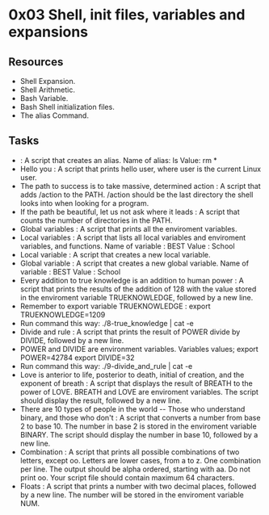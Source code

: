 # 0x03 Shell, init files, variables and expansions
## Resources
* Shell Expansion.
* Shell Arithmetic.
* Bash Variable.
* Bash Shell initialization files.
* The alias Command.
## Tasks
* <o> : A script that creates an alias.
Name of alias: ls
Value: rm *
* Hello you : A script that prints hello user, where user is the current Linux user.
* The path to success is to take massive, determined action : A script that adds /action to the PATH. /action should be the last directory the shell looks into when looking for a program.
* If the path be beautiful, let us not ask where it leads : A script that counts the number of directories in the PATH.
* Global variables : A script that prints all the enviroment variables.
* Local variables : A script that lists all local variables and enviroment variables, and functions.
 Name of variable : BEST
 Value : School
* Local variable : A script that creates a new local variable.
* Global variable : A script that creates a new global variable.
Name of variable : BEST
Value : School
* Every addition to true knowledge is an addition to human power : A script that prints the results of the addition of 128 with the value stored in the enviroment variable TRUEKNOWLEDGE, followed by a new line.
* Remember to export variable TRUEKNOWLEDGE : export TRUEKNOWLEDGE=1209
* Run command this way: ./8-true_knowledge | cat -e
* Divide and rule : A script that prints the result of POWER divide by DIVIDE, followed by a new line.
* POWER and DIVIDE are environment variables.
Variables values;
export POWER=42784
export DIVIDE=32
* Run command this way: ./9-divide_and_rule | cat -e
* Love is anterior to life, posterior to death, initial of creation, and the exponent of breath : A script that displays the result of BREATH to the power of LOVE.
BREATH and LOVE are enviroment variables.
The script should display the result, followed by a new line.
* There are 10 types of people in the world -- Those who understand binary, and those who don't : A script that converts a number from base 2 to base 10.
The number in base 2 is stored in the enviroment variable BINARY.
The script should display the number in base 10, followed by a new line.
* Combination : A script that prints all possible combinations of two letters, except oo.
Letters are lower cases, from a to z.
One combination per line.
The output should be alpha ordered, starting with aa.
Do not print oo.
Your script file should contain maximum 64 characters.
* Floats : A script that prints a number with two decimal places, followed by a new line.
The number will be stored in the enviroment variable NUM.
